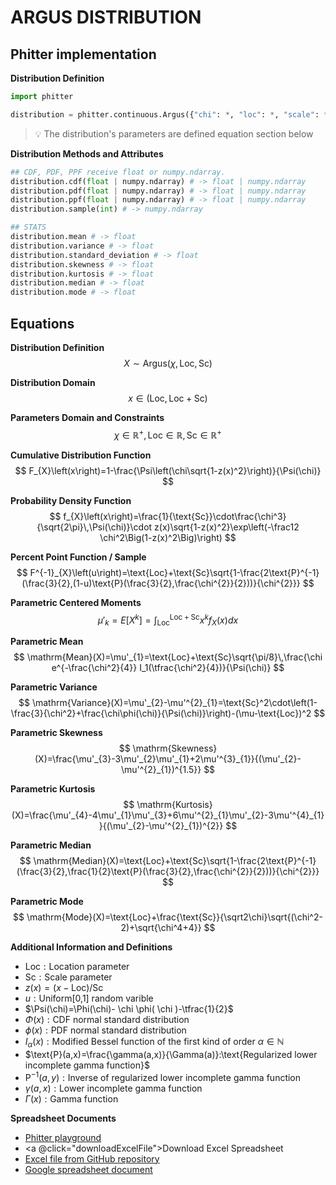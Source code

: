 # ARGUS DISTRIBUTION

## Phitter implementation

**Distribution Definition**

```python
import phitter

distribution = phitter.continuous.Argus({"chi": *, "loc": *, "scale": *})
```

> 💡 The distribution's parameters are defined equation section below

**Distribution Methods and Attributes**

```python
## CDF, PDF, PPF receive float or numpy.ndarray.
distribution.cdf(float | numpy.ndarray) # -> float | numpy.ndarray
distribution.pdf(float | numpy.ndarray) # -> float | numpy.ndarray
distribution.ppf(float | numpy.ndarray) # -> float | numpy.ndarray
distribution.sample(int) # -> numpy.ndarray

## STATS
distribution.mean # -> float
distribution.variance # -> float
distribution.standard_deviation # -> float
distribution.skewness # -> float
distribution.kurtosis # -> float
distribution.median # -> float
distribution.mode # -> float
```

## Equations

**Distribution Definition**
$$ X\sim\mathrm{Argus}\left(\chi,\text{Loc},\text{Sc}\right) $$

**Distribution Domain**
$$ x\in\left(\text{Loc},\text{Loc}+\text{Sc}\right) $$

**Parameters Domain and Constraints**
$$ \chi\in\mathbb{R}^{+}, \text{Loc}\in\mathbb{R}, \text{Sc}\in\mathbb{R}^{+} $$

**Cumulative Distribution Function**
$$ F_{X}\left(x\right)=1-\frac{\Psi\left(\chi\sqrt{1-z(x)^2}\right)}{\Psi(\chi)} $$

**Probability Density Function**
$$ f_{X}\left(x\right)=\frac{1}{\text{Sc}}\cdot\frac{\chi^3}{\sqrt{2\pi}\,\Psi(\chi)}\cdot z(x)\sqrt{1-z(x)^2}\exp\left(-\frac12 \chi^2\Big(1-z(x)^2\Big)\right) $$

**Percent Point Function / Sample**
$$ F^{-1}_{X}\left(u\right)=\text{Loc}+\text{Sc}\sqrt{1-\frac{2\text{P}^{-1}(\frac{3}{2},(1-u)\text{P}(\frac{3}{2},\frac{\chi^{2}}{2}))}{\chi^{2}}} $$

**Parametric Centered Moments**
$$ \mu'_{k}=E[X^k]=\int_{\text{Loc}}^{\text{Loc}+\text{Sc}}x^{k}f_{X}\left(x\right)dx $$

**Parametric Mean**
$$ \mathrm{Mean}(X)=\mu'_{1}=\text{Loc}+\text{Sc}\sqrt{\pi/8}\,\frac{\chi e^{-\frac{\chi^2}{4}} I_1(\tfrac{\chi^2}{4})}{\Psi(\chi)} $$

**Parametric Variance**
$$ \mathrm{Variance}(X)=\mu'_{2}-\mu'^{2}_{1}=\text{Sc}^2\cdot\left(1-\frac{3}{\chi^2}+\frac{\chi\phi(\chi)}{\Psi(\chi)}\right)-(\mu-\text{Loc})^2 $$

**Parametric Skewness**
$$ \mathrm{Skewness}(X)=\frac{\mu'_{3}-3\mu'_{2}\mu'_{1}+2\mu'^{3}_{1}}{(\mu'_{2}-\mu'^{2}_{1})^{1.5}} $$

**Parametric Kurtosis**
$$ \mathrm{Kurtosis}(X)=\frac{\mu'_{4}-4\mu'_{1}\mu'_{3}+6\mu'^{2}_{1}\mu'_{2}-3\mu'^{4}_{1}}{(\mu'_{2}-\mu'^{2}_{1})^{2}} $$

**Parametric Median**
$$ \mathrm{Median}(X)=\text{Loc}+\text{Sc}\sqrt{1-\frac{2\text{P}^{-1}(\frac{3}{2},\frac{1}{2}\text{P}(\frac{3}{2},\frac{\chi^{2}}{2}))}{\chi^{2}}} $$

**Parametric Mode**
$$ \mathrm{Mode}(X)=\text{Loc}+\frac{\text{Sc}}{\sqrt2\chi}\sqrt{(\chi^2-2)+\sqrt{\chi^4+4}} $$

**Additional Information and Definitions**
- $\text{Loc}:\text{Location parameter}$
- $\text{Sc}:\text{Scale parameter}$
- $z(x)=\left(x-\text{Loc}\right)/\text{Sc}$
- $u:\text{Uniform[0,1] random varible}$
- $\Psi(\chi)=\Phi(\chi)- \chi \phi( \chi )-\tfrac{1}{2}$
- $\Phi(x):\text{CDF normal standard distribution}$
- $\phi(x):\text{PDF normal standard distribution}$
- $I_{\alpha}\left(x\right):\text{Modified Bessel function of the first kind of order }\alpha\in\mathbb{N}$
- $\text{P}(a,x)=\frac{\gamma(a,x)}{\Gamma(a)}:\text{Regularized lower incomplete gamma function}$
- $\text{P}^{-1}(a,y):\text{Inverse of regularized lower incomplete gamma function}$
- $\gamma(a,x):\text{Lower incomplete gamma function}$
- $\Gamma(x):\text{Gamma function}$

**Spreadsheet Documents**

-   [Phitter playground](https://phitter.io/distributions/continuous/argus)
-   <a @click="downloadExcelFile">Download Excel Spreadsheet</a>
-   [Excel file from GitHub repository](https://github.com/phitterio/phitter-files/blob/main/continuous/argus.xlsx)
-   [Google spreadsheet document](https://docs.google.com/spreadsheets/d/1u2x7IFUSB7rEyhs7s6-C2btT1Bk5aCr4WiUYEML-8xs)

<script setup>
const downloadExcelFile = function() {
    const fileId = "argus";
    const url = `https://raw.githubusercontent.com/phitterio/phitter-files/main/continuous/${fileId}.xlsx`;
    const link = document.createElement("a");
    link.href = url;
    link.setAttribute("download", `${fileId}.xlsx`);
    document.body.appendChild(link);
    link.click();
    document.body.removeChild(link);
};
</script>

<style module>
a {
  cursor: pointer;
}
</style>

    